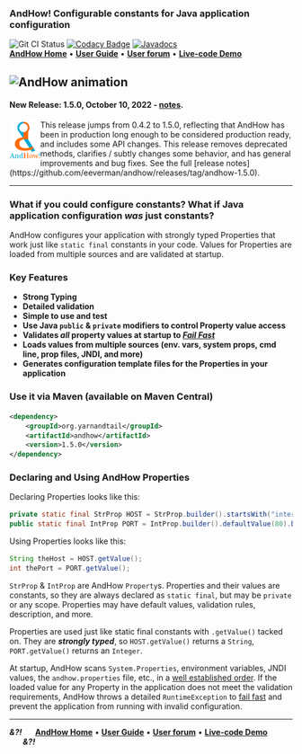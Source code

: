 ### AndHow!  Configurable constants for Java application configuration
![Git CI Status](https://github.com/eeverman/andhow/actions/workflows/maven-ci.yaml/badge.svg?branch=main)
[![Codacy Badge](https://app.codacy.com/project/badge/Coverage/e306661b53f2463fab9156bf38af58f7)](https://www.codacy.com/gh/eeverman/andhow/dashboard?utm_source=github.com&utm_medium=referral&utm_content=eeverman/andhow&utm_campaign=Badge_Coverage)
[![Javadocs](https://www.javadoc.io/badge/org.yarnandtail/andhow.svg)](https://www.javadoc.io/doc/org.yarnandtail/andhow)
<br/>
**[AndHow Home](https://www.andhowconfig.org)** •
**[User Guide](https://www.andhowconfig.org/user-guide)** •
**[User forum](https://groups.google.com/d/forum/andhowuser)** •
**[Live-code Demo](https://www.andhowconfig.org/live-code-quickstart)**

![AndHow animation](https://github.com/eeverman/andhow-assets/blob/main/andhow_0.5_1280x320_highres_24fps.gif?raw=true)
---
#### New Release:  1.5.0, October 10, 2022 - [notes](https://github.com/eeverman/andhow/releases/tag/andhow-1.5.0).
<img src="https://github.com/eeverman/andhow/raw/master/logo/AndHow-empty-circle-combination.png" width="55" height="72" alt="AndHow's logo"  align="left">
<p>
This release jumps from 0.4.2 to 1.5.0, reflecting that AndHow has been in production long enough to be considered production ready, and includes some API changes.  This release removes deprecated methods, clarifies / subtly changes some behavior, and has general improvements and bug fixes.  See the full [release notes](https://github.com/eeverman/andhow/releases/tag/andhow-1.5.0).

---
                    
### What if you could configure constants?  What if Java application configuration _was_ just constants?
AndHow configures your application with strongly typed Properties that work just like `static final`
constants in your code.  Values for Properties are loaded from multiple sources and are validated
at startup.

### Key Features
* **Strong Typing**
* **Detailed validation**
* **Simple to use and test**
* **Use Java `public` & `private` modifiers to control Property value access**
* **Validates _all_ property values at startup to _[Fail Fast](https://www.martinfowler.com/ieeeSoftware/failFast.pdf)_**
* **Loads values from multiple sources (env. vars, system props, cmd line, prop files, JNDI, and more)**
* **Generates configuration template files for the Properties in your application**

### Use it via Maven (available on Maven Central)
```xml
<dependency>
    <groupId>org.yarnandtail</groupId>
    <artifactId>andhow</artifactId>
    <version>1.5.0</version>
</dependency>
```

### Declaring and Using AndHow Properties
Declaring Properties looks like this:
```java
private static final StrProp HOST = StrProp.builder().startsWith("internal.").build();
public static final IntProp PORT = IntProp.builder().defaultValue(80).build();
```
Using Properties looks like this:
```java
String theHost = HOST.getValue();
int thePort = PORT.getValue();
```
`StrProp` &amp; `IntProp` are AndHow `Property`s. 
Properties and their values are constants, so they are always declared as `static final`,
but may be `private` or any scope.  Properties may have default values, validation rules,
description, and more.

Properties are used just like static final constants with `.getValue()` tacked on.
They are _**strongly typed**_, so `HOST.getValue()` returns a `String`, `PORT.getValue()` returns an `Integer`.

At startup, AndHow scans `System.Properties`, environment variables, JNDI values,
the `andhow.properties` file, etc., in a
[well established order](https://www.andhowconfig.org/user-guide/loaders-and-load-order).
If the loaded value for any Property in the application does not meet the validation requirements,
AndHow throws a detailed `RuntimeException` to [fail fast](https://www.andhowconfig.org/user-guide/key-concepts#andhow-fails-fast)
and prevent the application from running with invalid configuration.

---

_**&?!**_&nbsp;&nbsp;&nbsp;&nbsp;&nbsp;&nbsp;**[AndHow Home](https://www.andhowconfig.org)** •
**[User Guide](https://www.andhowconfig.org/user-guide)** •
**[User forum](https://groups.google.com/d/forum/andhowuser)** •
**[Live-code Demo](https://www.andhowconfig.org/live-code-quickstart)**
&nbsp;&nbsp;&nbsp;&nbsp;&nbsp;&nbsp;_**&?!**_
